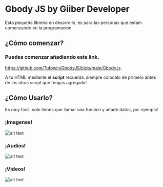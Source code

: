 # Gbody JS by Giiber Developer

Esta pequeña libreria en desarrollo, es para las personas que estam comenzando en la programacion.

## ¿Cómo comenzar?

### Puedes comenzar añadiendo este link.
https://github.com/Tufowin/GbodyJS/blob/main/Gbody.js.

A tu HTML mediante el **script** recuerda.
siempre colocalo de primero antes de los otros script que tengas agregado!

## ¿Cómo Usarlo?

Es muy facil, solo tienes que llamar una funcion y añadir datos, por ejemplo!

### ¡Imagenes!
![alt text](https://i.ibb.co/J5DcTbQ/image.png)

### ¡Audios!
![alt text](https://i.ibb.co/yqBCPPL/audio.png)

### ¡Videos!
![alt text](https://i.ibb.co/rH0JZsC/video.png)
